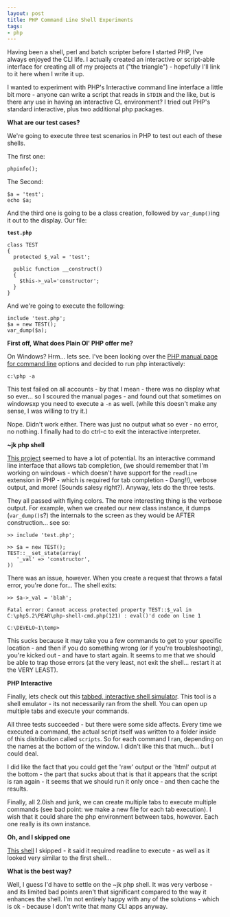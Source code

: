 ```yaml
---
layout: post
title: PHP Command Line Shell Experiments
tags:
- php
---
```

Having been a shell, perl and batch scripter before I started PHP, I've always enjoyed the CLI life.  I actually created an interactive or script-able interface for creating all of my projects at ("the triangle") - hopefully I'll link to it here when I write it up.

I wanted to experiment with PHP's Interactive command line interface a little bit more - anyone can write a script that reads in `STDIN` and the like, but is there any use in having an interactive CL environment?  I tried out PHP's standard interactive, plus two additional php packages.

**What are our test cases?**

We're going to execute three test scenarios in PHP to test out each of these shells.

The first one:

```php?start_inline=1
phpinfo();
```

The Second:

```php?start_inline=1
$a = 'test';
echo $a;
```

And the third one is going to be a class creation, followed by `var_dump()`ing it out to the display.  Our file:
 
**`test.php`**
```php?start_inline=1
class TEST
{
  protected $_val = 'test';

  public function __construct()
  {
    $this->_val='constructor';
  }
}
```

And we're going to execute the following:

```php?start_inline=1
include 'test.php';
$a = new TEST();
var_dump($a);
```

**First off, What does Plain Ol' PHP offer me?**

On Windows?  Hrm... lets see.  I've been looking over the [PHP manual page for command line](http://us.php.net/manual/en/features.commandline.php) options and decided to run php interactively:

    c:\php -a

This test failed on all accounts - by that I mean - there was no display what so ever... so I scoured the manual pages - and found out that sometimes on windowsxp you need to execute a `-n` as well. (while this doesn't make any sense, I was willing to try it.)

Nope.  Didn't work either.  There was just no output what so ever - no error, no nothing.  I finally had to do ctrl-c to exit the interactive interpreter.

**~jk php shell**

[This project](http://jan.kneschke.de/projects/php-shell) seemed to have a lot of potential.  Its an interactive command line interface that allows tab completion, (we should remember that I'm working on windows - which doesn't have support for the `readline` extension in PHP - which is required for tab completion - Dang!!), verbose output, and more! (Sounds salesy right?).  Anyway, lets do the three tests.

They all passed with flying colors.  The more interesting thing is the verbose output.  For example, when we created our new class instance, it dumps (`var_dump()`s?) the internals to the screen as they would be AFTER construction... see so:

    >> include 'test.php';
    
    >> $a = new TEST();
    TEST::__set_state(array(
       '_val' => 'constructor',
    ))

There was an issue, however.  When you create a request that throws a fatal error, you're done for... The shell exits:
    
    >> $a->_val = 'blah';
    
    Fatal error: Cannot access protected property TEST::$_val in C:\php5.2\PEAR\php-shell-cmd.php(121) : eval()'d code on line 1
    
    C:\DEVELO~1\temp>

This sucks because it may take you a few commands to get to your specific location - and then if you do something wrong (or if you're troubleshooting), you're kicked out - and have to start again.  It seems to me that we should be able to trap those errors (at the very least, not exit the shell... restart it at the VERY LEAST).

**PHP Interactive**

Finally, lets check out this [tabbed, interactive shell simulator](http://www.hping.org/phpinteractive/).  This tool is a shell emulator - its not necessarily ran from the shell.  You can open up multiple tabs and execute your commands.

All three tests succeeded - but there were some side affects.  Every time we executed a command, the actual script itself was written to a folder inside of this distribution called `scripts`.  So for each command I ran, depending on the names at the bottom of the window.  I didn't like this that much... but I could deal.

I did like the fact that you could get the 'raw' output or the 'html' output at the bottom - the part that sucks about that is that it appears that the script is ran again - it seems that we should run it only once - and then cache the results.

Finally, all 2.0ish and junk, we can create multiple tabs to execute multiple commands (see bad point: we make a new file for each tab execution).  I wish that it could share the php environment between tabs, however.  Each one really is its own instance.

**Oh, and I skipped one**

[This shell](http://david.acz.org/phpa/) I skipped - it said it required readline to execute - as well as it looked very similar to the first shell...

**What is the best way?**

Well, I guess I'd have to settle on the ~jk php shell.  It was very verbose - and its limited bad points aren't that significant compared to the way it enhances the shell.  I'm not entirely happy with any of the solutions - which is ok - because I don't write that many CLI apps anyway.
